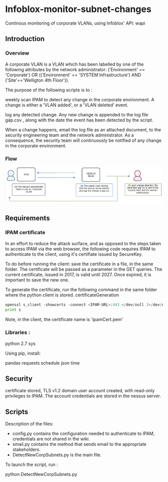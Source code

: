 # Infoblox-monitor-subnet-changes
Continous monitoring of corporate VLANs, using Infoblox' API: wapi

## Introduction
### Overview
A corporate VLAN is a VLAN which has been labelled by one of the following attributes by the network administrator:
('Environment' == 'Corporate')   OR   (('Environment' == 'SYSTEM Infrastructure') AND ('Site'=='Welligton 4th Floor')).

The purpose of the following scripts is to :

weekly scan IPAM to detect any change in the corporate environment. A change is either a 'VLAN added', or a 'VLAN deleted' event.

log any detected change. Any new change is appended to the log file gap.csv , along with the date the event has been detected by the script.

When a change happens, email the log file as an attached document, to the security engineering team and the network administrator. As a consequence, the security team will continuously be notified of any change in the corporate environment.

### Flow

![GitHub Logo](/ipam-flow.JPG)

## Requirements
### IPAM certificate
In an effort to reduce the attack surface, and as opposed to the steps taken to access IPAM via the web browser, the following code requires IPAM to authenticate to the client, using it's certifiate issued by SecureKey.

To do before running the client: save the certificate in a file, in the same folder. The certificate will be passed as a parameter in the GET queries. The current certificate, issued in 2017, is valid until 2027. Once expired, it is important to save the new one.

To generate the certificate, run the following command in the same folder where the python client is stored.
certificateGeneration

```python
openssl s_client -showcerts -connect <IPAM-URL>:443 </dev/null 2>/dev/null|openssl x509 -outform PEM >mycertfile.pem
print s
```
 

Note, in the client, the certificate name is 'ipamCert.pem'

### Libraries :
python 2.7
sys

Using pip, install:

pandas
requests
schedule
json
time

## Security
certificate stored,
TLS v1.2
domain user account created, with read-only privileges to IPAM. The account credentials are stored in the nessus server.


## Scripts
Description of the files:

* config.py contains the configuration needed to authenticate to IPAM, credentials are not shared in the wiki.
* smail.py contains the method that sends email to the appropriate stakeholders.
* DetectNewCorpSubnets.py is the main file.

To launch the script, run :


python DetectNewCorpSubnets.py


